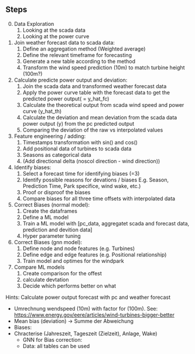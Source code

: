 ## Steps
0. Data Exploration
    1. Looking at the scada data
    2. Looking at the power curve
1. Join weather forecast data to scada data:
    1. Define an aggregation method (Weighted average)
    2. Define the relevant timeframe for forecasting
    3. Generate a new table according to the method
    4. Transform the wind speed prediction (10m) to match turbine height (100m?)
2. Calculate predicte power output and deviation:
    1. Join the scada data and transformed weather forecast data
    2. Apply the power curve table with the forecast data to get the predicted power output( = y_hat_fc)
    3. Calculate the theoretical output from scada wind speed and power curve (y_hat_th)
    4. Calculate the deviation and mean deviation from the scada data power output (y) from the pc predicted output
    5. Comparing the deviation of the raw vs interpolated values
3. Feature engineering / adding:
    1. Timestamps transformation with sin() and cos()
    2. Add positional data of turbines to scada data
    3. Seasons as categorical data
    4. (Add directional delta (noscol direction - wind direction))
4. Identify biases:
    1. Select a forecast time for identifying biases (=3)
    2. Identify possible reasons for devations / biases E.g. Season, Prediction Time, Park specifice, wind wake, etc.)
    3. Proof or disproof the biases
    4. Compare biases for all three time offsets with interpolated data
5. Correct Biases (normal model):
    1. Create the dataframes
    2. Define a ML model
    3. Train a ML model with [pc_data, aggregatet scada and forecast data, prediction and devition data]
    4. Hyper parameter tuning
6. Correct Biases (gnn model):
    1. Define node and node features (e.g. Turbines)
    2. Define edge and edge features (e.g. Positional relationship)
    3. Train model and optimes for the windpark
7. Compare ML models
    1. Create comparison for the offest
    2. calculate devtation
    3. Decide which performs better on what

Hints:
Calculate power output forecast with pc and weather forecast
- Umrechnung wendspeed (10m) with factor for (100m). See: https://www.energy.gov/eere/articles/wind-turbines-bigger-better
- Mean bias (deviation) -> Summe der Abweichung
- Biases:
- Chracterise (Jahreszeit, Tageszeit (Zielzeit), Anlage, Wake)
    - GNN for Bias correction:
    - Data: all tables can be used
